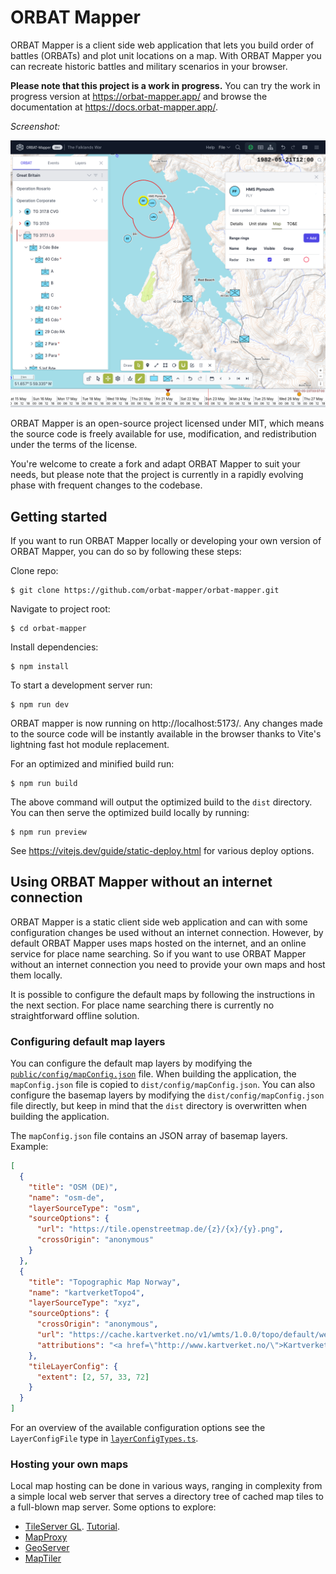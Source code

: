 # ORBAT Mapper

ORBAT Mapper is a client side web application that lets you build order of battles (ORBATs) and plot unit locations on a
map. With
ORBAT Mapper you can recreate historic battles and military scenarios in your browser.

**Please note that this project is a work in progress.** You can try the work in progress version
at https://orbat-mapper.app/ and browse the documentation
at https://docs.orbat-mapper.app/.

_Screenshot:_

![Work in progress sample screenshot](images/screenshot-2023-09-01.png "Work in progress sample screenshot")

ORBAT Mapper is an open-source project licensed under MIT, which means the source
code is freely available for use, modification, and redistribution under the terms of the license.

You're welcome to create a fork and adapt ORBAT Mapper to suit your needs, but please note that the project is currently
in a rapidly evolving phase with frequent changes to the codebase.

## Getting started

If you want to run ORBAT Mapper locally or developing your own version of ORBAT Mapper, you can do so by following these
steps:

Clone repo:

    $ git clone https://github.com/orbat-mapper/orbat-mapper.git

Navigate to project root:

    $ cd orbat-mapper

Install dependencies:

    $ npm install

To start a development server run:

    $ npm run dev

ORBAT mapper is now running on http://localhost:5173/. Any changes made to the source code will be instantly
available in the browser thanks to Vite's lightning fast hot module replacement.

For an optimized and minified build run:

    $ npm run build

The above command will output the optimized build to the `dist` directory. You can then serve the optimized build
locally by running:

    $ npm run preview

See https://vitejs.dev/guide/static-deploy.html for various deploy options.

## Using ORBAT Mapper without an internet connection

ORBAT Mapper is a static client side web application and can with some configuration changes be used without an
internet connection. However, by default ORBAT Mapper uses maps hosted on the internet, and an online service for
place name searching. So if you want to use ORBAT Mapper without an internet connection you need to provide your own
maps and host them locally.

It is possible to configure the default maps by following the instructions in the next section. For place name searching
there is currently no straightforward offline solution.

### Configuring default map layers

You can configure the default map layers by modifying the [`public/config/mapConfig.json`](public/config/mapConfig.json)
file. When
building the application, the `mapConfig.json` file is copied to `dist/config/mapConfig.json`. You can also configure
the basemap layers by modifying the
`dist/config/mapConfig.json` file directly, but keep in mind that the `dist` directory is overwritten when building the
application.

The `mapConfig.json` file contains an JSON array of basemap layers. Example:

```json
[
  {
    "title": "OSM (DE)",
    "name": "osm-de",
    "layerSourceType": "osm",
    "sourceOptions": {
      "url": "https://tile.openstreetmap.de/{z}/{x}/{y}.png",
      "crossOrigin": "anonymous"
    }
  },
  {
    "title": "Topographic Map Norway",
    "name": "kartverketTopo4",
    "layerSourceType": "xyz",
    "sourceOptions": {
      "crossOrigin": "anonymous",
      "url": "https://cache.kartverket.no/v1/wmts/1.0.0/topo/default/webmercator/{z}/{y}/{x}.png",
      "attributions": "<a href=\"http://www.kartverket.no/\">Kartverket</a>"
    },
    "tileLayerConfig": {
      "extent": [2, 57, 33, 72]
    }
  }
]
```

For an overview of the available configuration options see the `LayerConfigFile` type in [
`layerConfigTypes.ts`](src/geo/layerConfigTypes.ts).

### Hosting your own maps

Local map hosting can be done in various ways, ranging in complexity from a simple local web server that serves a
directory tree of cached map tiles to a full-blown map server. Some options to explore:

- [TileServer GL](https://tileserver.readthedocs.io/en/latest/). [Tutorial](https://openmaptiles.org/docs/host/tileserver-gl/).
- [MapProxy](https://mapproxy.org/)
- [GeoServer](https://geoserver.org/)
- [MapTiler](https://www.maptiler.com/data/)
